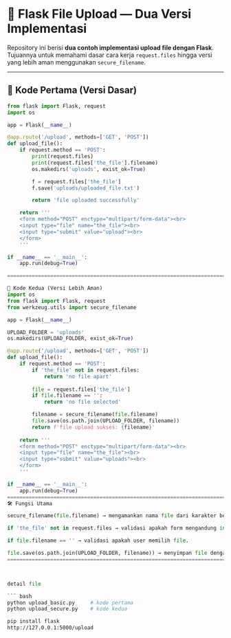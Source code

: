 # 📂 Flask File Upload — Dua Versi Implementasi

Repository ini berisi **dua contoh implementasi upload file dengan Flask**.  
Tujuannya untuk memahami dasar cara kerja `request.files` hingga versi yang lebih aman menggunakan `secure_filename`.

---

## 🔹 Kode Pertama (Versi Dasar)

```python
from flask import Flask, request 
import os

app = Flask(__name__)           

@app.route('/upload', methods=['GET', 'POST'])     
def upload_file():
    if request.method == 'POST':
        print(request.files)
        print(request.files['the_file'].filename)
        os.makedirs('uploads', exist_ok=True)  

        f = request.files['the_file']
        f.save('uploads/uploaded_file.txt')

        return 'file uploaded successfully'

    return '''
    <form method="POST" enctype="multipart/form-data"><br>
    <input type="file" name="the_file"><br>
    <input type="submit" value="upload"><br>
    </form>
    '''

if __name__ == '__main__':
    app.run(debug=True)

===========================================================================================================

🔹 Kode Kedua (Versi Lebih Aman)
import os
from flask import Flask, request 
from werkzeug.utils import secure_filename

app = Flask(__name__)

UPLOAD_FOLDER = 'uploads'
os.makedirs(UPLOAD_FOLDER, exist_ok=True)

@app.route('/upload', methods=['GET', 'POST'])
def upload_file():
    if request.method == 'POST':
        if 'the_file' not in request.files:
            return 'no file apart'
        
        file = request.files['the_file']
        if file.filename == '':
            return 'no file selected'

        filename = secure_filename(file.filename) 
        file.save(os.path.join(UPLOAD_FOLDER, filename))
        return f'file upload sukses: {filename}'
        
    return '''
    <form method="POST" enctype="multipart/form-data"><br>
    <input type="file" name="the_file"><br>
    <input type="submit" value="uploads"><br>
    </form>
    '''

if __name__ == '__main__':
    app.run(debug=True)
===========================================================================================================
🛠 Fungsi Utama

secure_filename(file.filename) → mengamankan nama file dari karakter berbahaya.

if 'the_file' not in request.files → validasi apakah form mengandung input file.

if file.filename == '' → validasi apakah user memilih file.

file.save(os.path.join(UPLOAD_FOLDER, filename)) → menyimpan file dengan nama asli (yang sudah diamankan).
===========================================================================================================



detail file

``` bash
python upload_basic.py     # kode pertama
python upload_secure.py    # kode kedua
```

``` bash
pip install flask
http://127.0.0.1:5000/upload
```






